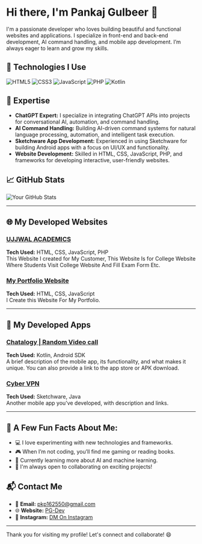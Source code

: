# Hi there, I'm **Pankaj Gulbeer** 👋

I'm a passionate developer who loves building beautiful and functional websites and applications. I specialize in front-end and back-end development, AI command handling, and mobile app development. I’m always eager to learn and grow my skills.

## 🔧 Technologies I Use

![HTML5](https://img.shields.io/badge/HTML5-E34F26?style=flat&logo=html5&logoColor=white)
![CSS3](https://img.shields.io/badge/CSS3-1572B6?style=flat&logo=css3&logoColor=white)
![JavaScript](https://img.shields.io/badge/JavaScript-ES6-yellow?style=flat&logo=javascript&logoColor=white)
![PHP](https://img.shields.io/badge/PHP-777BB4?style=flat&logo=php&logoColor=white)
![Kotlin](https://img.shields.io/badge/Kotlin-7F52FF?style=flat&logo=kotlin&logoColor=white)

## 🚀 Expertise

- **ChatGPT Expert:** I specialize in integrating ChatGPT APIs into projects for conversational AI, automation, and command handling.
- **AI Command Handling:** Building AI-driven command systems for natural language processing, automation, and intelligent task execution.
- **Sketchware App Development:** Experienced in using Sketchware for building Android apps with a focus on UI/UX and functionality.
- **Website Development:** Skilled in HTML, CSS, JavaScript, PHP, and frameworks for developing interactive, user-friendly websites.

## 📈 GitHub Stats

![Your GitHub Stats](https://github-readme-stats.vercel.app/api?username=PG-D3V&show_icons=true&hide_title=true&theme=radical&count_private=true)

---

## 🌐 My Developed Websites

### [UJJWAL ACADEMICS](https://ujjwalacademics.com)
**Tech Used:** HTML, CSS, JavaScript, PHP  
This Website I created for My Customer, This Website Is for College Website Where Students Visit College Website And Fill Exam Form Etc.

### [My Portfolio Website](https://pg-d3v.github.io/MyPortfolio/)
**Tech Used:** HTML, CSS, JavaScript  
I Create this Website For My Portfolio.

---

## 📱 My Developed Apps

### [Chatalogy | Random Video call](https://your-app-link)
**Tech Used:** Kotlin, Android SDK  
A brief description of the mobile app, its functionality, and what makes it unique. You can also provide a link to the app store or APK download.

### [Cyber VPN](https://your-app-link)
**Tech Used:** Sketchware, Java  
Another mobile app you’ve developed, with description and links.

---

## 📝 A Few Fun Facts About Me:
- 💻 I love experimenting with new technologies and frameworks.
- 🎮 When I’m not coding, you’ll find me gaming or reading books.
- 🌱 Currently learning more about AI and machine learning.
- 🤝 I'm always open to collaborating on exciting projects!

## 📬 Contact Me
- 📧 **Email:** pkp162550@gmail.com
- 🌐 **Website:** [PG-Dev](https://pg-d3v.github.io/MyPortfolio/)
- 💼 **Instagram:** [DM On Instagram](https://www.instagram.com/pankaj_x86?igsh=MjJkNmVrcHJhcnI4)

---

Thank you for visiting my profile! Let's connect and collaborate! 😄
